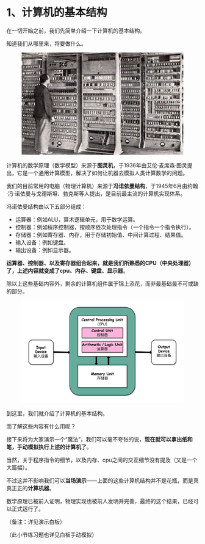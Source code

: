 # 1、计算机的基本结构

在一切开始之前，我们先简单介绍一下计算机的基本结构。

知道我们从哪里来，将要做什么。

<figure><img src="../.gitbook/assets/489a82315a6847c383b86ea7801e7b1e.jpg" alt=""><figcaption></figcaption></figure>

计算机的数学原理（数学模型）来源于**图灵机**，于1936年由艾伦·麦席森·图灵提出，它是一个通用计算模型，解决了如何让机器去模拟人类计算数学的问题。

我们的目前常用的电脑（物理计算机）来源于**冯诺依曼结构**，于1945年6月由约翰·冯·诺依曼与戈德斯坦、勃克斯等人提出，是目前最主流的计算机实现体系。

冯诺依曼结构由以下五部分组成：

* 运算器：例如ALU，算术逻辑单元，用于数学运算。
* 控制器：例如程序控制器，按顺序依次处理指令（一个指令一个指令执行）。
* 存储器：例如寄存器、内存，用于存储初始值、中间计算过程、结果值。
* 输入设备：例如键盘。
* 输出设备：例如显示器。

**运算器、控制器、以及寄存器组合起来，就是我们所熟悉的CPU（中央处理器）了，上述内容就变成了cpu、内存、键盘、显示器**。

除以上这些基础内容外，剩余的计算机组件属于锦上添花，而非最基础最不可或缺的部分。

<figure><img src="../.gitbook/assets/45iwnugi.png" alt=""><figcaption></figcaption></figure>

到这里，我们就介绍了计算机的基本结构。

而了解这些内容有什么用呢？

接下来将为大家演示一个“魔法”，我们可以毫不夸张的说，**现在就可以拿出纸和笔，手动模拟执行上述的计算机了**。

当然，关于程序指令的细节，以及内存、cpu之间的交互细节没有提及（又是一个大篇幅）。

不过这并不影响我们可以**当场演示**——上面的这些计算机结构并不是花瓶，而是真真正正的**计算机器**。

数学原理已被前人证明，物理实现也被前人发明并完善，最终的这个结果，已经可以正式运行了。

（备注：详见演示白板）

（此小节练习题也详见白板手动模拟）
